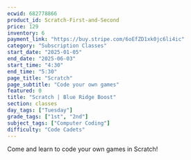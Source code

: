 ```yaml
---
ecwid: 682778866
product_id: Scratch-First-and-Second
price: 129
inventory: 6
payment_link: "https://buy.stripe.com/6oEfZD1xk0jc6li4ic"
category: "Subscription Classes"
start_date: "2025-01-05"
end_date: "2025-06-03"
start_time: "4:30"
end_time: "5:30"
page_title: "Scratch"
page_subtitle: "Code your own games"
featured: 0
title: "Scratch | Blue Ridge Boost"
section: classes
day_tags: ["Tuesday"]
grade_tags: ["1st", "2nd"]
subject_tags: ["Computer Coding"]
difficulty: "Code Cadets"
---
```

<p>Come and learn to code your own games in Scratch!</p>
